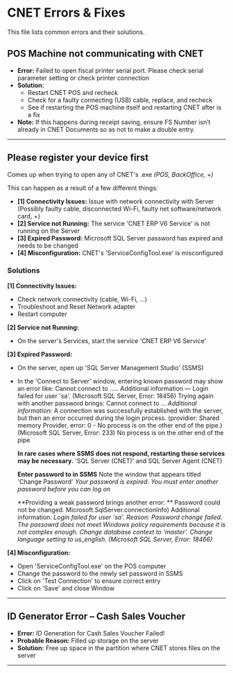 # CNET Errors & Fixes

This file lists common errors and their solutions.

## POS Machine not communicating with CNET

- **Error:** Failed to open fiscal printer serial port. Please check serial parameter setting or check printer connection
- **Solution:**
  - Restart CNET POS and recheck
  - Check for a faulty connecting (USB) cable, replace, and recheck
  - See if restarting the POS machine itself and restarting CNET after is a fix
- **Note:** If this happens during receipt saving, ensure FS Number isn’t already in CNET Documents so as not to make a double entry.
---

## Please register your device first
Comes up when trying to open any of CNET's .exe _(POS, BackOffice, +)_

This can happen as a result of a few different things:
  - **[1] Connectivity Issues:** Issue with network connectivity with Server (Possibly faulty cable, disconnected Wi-Fi, faulty net software/network card, +)
  - **[2] Service not Running:** The service 'CNET ERP V6 Service' is not running on the Server
  - **[3] Expired Password:** Microsoft SQL Server password has expired and needs to be changed
  - **[4] Misconfiguration:** CNET's 'ServiceConfigTool.exe' is misconfigured

### Solutions
**[1] Connectivity Issues:**
  - Check network connectivity (cable, Wi-Fi, ...)
  - Troubleshoot and Reset Network adapter
  - Restart computer

**[2] Service not Running:**
  - On the server's Services, start the service 'CNET ERP V6 Service'

**[3] Expired Password:**
  - On the server, open up 'SQL Server Management Studio' (SSMS)
  - In the 'Connect to Server' window, entering known password may show an error like:
    Cannot connect to ..... Additional information — Login failed for user 'sa'. (Microsoft SQL Server, Error: 18456)
    Trying again with another password brings:
    Cannot connect to ...
    _Additional information:_
    A connection was successfully established with the server, but then an error occurred during the login process. (providier: Shared memory Provider, error: 0 - No process is on the other end of the pipe.) (Microsoft SQL Server, Error: 233)
    No process is on the other end of the pipe

    **In rare cases where SSMS does not respond, restarting these services may be necessary.**
    'SQL Server (CNET)' and SQL Server Agent (CNET)
    
    **Enter password to in SSMS**
    Note the window that appears titled 'Change Password'
    _Your password is expired. You must enter another password before you can log on_
    
    **Providing a weak password brings another error:    **
    Password could not be changed. Microsoft.SqlServer.connectionInfo)
    Additional information:
    _Login failed for user 'sa'. Reason: Password change failed. The passowrd does not meet Windows policy requirements because it is not complex enough.
    Change database context to 'master'.
    Change language setting to us_english. (Microsoft SQL Server, Error: 18466)_

**[4] Misconfiguration:**
  - Open 'ServiceConfigTool.exe' on the POS computer
  - Change the password to the newly set password in SSMS
  - Click on 'Test Connection' to ensure correct entry
  - Click on 'Save' and close Window
---

## ID Generator Error – Cash Sales Voucher

- **Error:** ID Generation for Cash Sales Voucher Failed!
- **Probable Reason:** Filled up storage on the server
- **Solution:** Free up space in the partition where CNET stores files on the server
---
